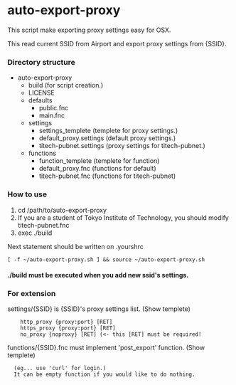 auto-export-proxy
========================

This script make exporting proxy settings easy for OSX.

This read current SSID from Airport and export proxy settings from {SSID}.

### Directory structure

+ auto-export-proxy
	- build (for script creation.)
	- LICENSE
	- defaults
		* public.fnc
		* main.fnc
	- settings
		* settings_templete (templete for proxy settings.)
		* default_proxy.settings (default proxy settings.)
		* titech-pubnet.settings (proxy settings for titech-pubnet.)
	- functions
		* function_templete (templete for function)
		* default_proxy.fnc (functions for default)
		* titech-pubnet.fnc (functions for titech-pubnet)

### How to use

1. cd /path/to/auto-export-proxy
1. If you are a student of Tokyo Institute of Technology, you should modify titech-pubnet.fnc
1. exec ./build

Next statement should be written on .yourshrc
	
	[ -f ~/auto-export-proxy.sh ] && source ~/auto-export-proxy.sh

#### ./build must be executed when you add new ssid's settings.

### For extension

settings/{SSID} is {SSID}'s proxy settings list. (Show templete)

        http_proxy {proxy:port} [RET]
        https_proxy {proxy:port} [RET]
        no_proxy {noproxy} [RET] (<- this [RET] must be required!

functions/{SSID}.fnc must implement 'post_export' function. (Show templete)

      (eg... use 'curl' for login.)
      It can be empty function if you would like to do nothing.